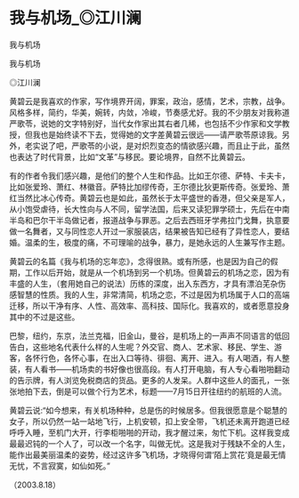 # 我与机场_◎江川澜

我与机场

我与机场

◎江川澜

黄碧云是我喜欢的作家，写作境界开阔，罪案，政治，感情，艺术，宗教，战争。风格多样，简约，华美，婉转，内敛，冷峻，节奏感尤好。我的不少朋友对我称道严歌苓，说她的文字特别好，当代女作家出其右者几稀，也包括不少作家和文学教授，但我也是始终读不下去，觉得她的文字差黄碧云很远——请严歌苓原谅我。另外，老实说了吧，严歌苓的小说，是对炽烈变态的情欲感兴趣，而且止于此，虽然也表达了时代背景，比如“文革”与移民。要论境界，自然不比黄碧云。

有的作者令我们感兴趣，是他们的整个人生和作品。比如王尔德、萨特、卡夫卡，比如张爱玲、萧红、林徽音。萨特比加缪传奇，王尔德比狄更斯传奇。张爱玲、萧红当然比冰心传奇。黄碧云也是如此，虽然长于太平盛世的香港，但父亲是军人，从小饱受虐待，长大性向与人不同，留学法国，后来又读犯罪学硕士，先后在中南半岛和巴尔干半岛做记者，报道战争与罪恶。之后去西班牙学弗拉门戈舞，执意要做一名舞者，又与同性恋人开过一家服装店，结果被告知已经有了异性恋人，要结婚。温柔的生，极度的痛，不可理喻的战争，暴力，是她永远的人生兼写作主题。

黄碧云的名篇《我与机场的忘年恋》，念得很熟。或有所感，也是因为自己的假期，工作以后开始，就是从一个机场到另一个机场。但黄碧云的机场之恋，因为有丰盛的人生，（套用她自己的说法）历练的深度，出入东西方，才具有漂泊芜杂伤感智慧的性质。我的人生，非常清简，机场之恋，不过是因为机场属于人口的高端迁移，所以干净有序、人性、高效率、高科技、国际化。我喜欢的，或者愿意投身其中的不过是这些。

巴黎，纽约，东京，法兰克福，旧金山，曼谷，是机场上的一声声不同语言的低回告白，这些地名代表什么样的人生呢？外交官、商人、艺术家、移民、学生、游客，各怀行色，各怀心事，在出入口等待、徘徊、离开、进入。有人喝酒，有人整装，有人看书——机场卖的书好像也很高段。有人打开电脑，有人专心看啪啪翻动的告示牌，有人浏览免税商店的货品。更多的人发呆。人群中这些人的面孔，一张张地拍下去，倒是可以做个行为艺术，标题——7月15日开往纽约的航班的人流。

黄碧云说:“如今想来，有关机场种种，总是伤的时候居多。但我很愿意是个聪慧的女子，所以仍然一站一站地飞行，上机安顿，扣上安全带，飞机还未离开跑道已经呼呼入睡，至机门大开，行李柜啪啪的开动，我才醒过来，匆忙下机。这样我变成最最迟钝的一个人了，可以改一个名字，叫做无忧。这是我对于残缺不全的人生，能作出最美丽温柔的姿势，经过这许多飞机场，才晓得何谓‘陌上赏花’竟是最无情无忧，不言寂寞，如仙如死。”

（2003.8.18）